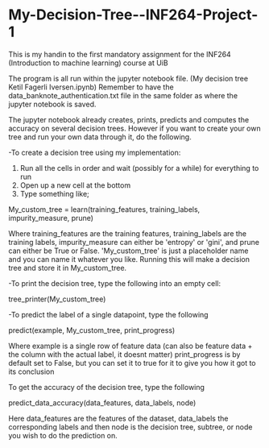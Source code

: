 # My-Decision-Tree--INF264-Project-1
This is my handin to the first mandatory assignment for the INF264 (Introduction to machine learning) course at UiB 

The program is all run within the jupyter notebook file. (My decision tree Ketil Fagerli Iversen.ipynb)
Remember to have the data_banknote_authentication.txt file in the same folder as where the jupyter notebook is saved.

The jupyter notebook already creates, prints, predicts and computes the accuracy on several decision trees.
However if you want to create your own tree and run your own data through it, do the following.

-To create a decision tree using my implementation:

1. Run all the cells in order and wait (possibly for a while) for everything to run
2. Open up a new cell at the bottom
3. Type something like;

My_custom_tree = learn(training_features, training_labels, impurity_measure, prune)

Where training_features are the training features, training_labels are the training labels, impurity_measure can either be 'entropy' or 'gini',
and prune can either be True or False. 'My_custom_tree' is just a placeholder name and you can name it whatever you like.
Running this will make a decision tree and store it in My_custom_tree. 




-To print the decision tree, type the following into an empty cell:

tree_printer(My_custom_tree)




-To predict the label of a single datapoint, type the following

predict(example, My_custom_tree, print_progress)

Where example is a single row of feature data (can also be feature data + the column with the actual label, it doesnt matter)
print_progress is by default set to False, but you can set it to true for it to give you how it got to its conclusion




To get the accuracy of the decision tree, type the following

predict_data_accuracy(data_features, data_labels, node)

Here data_features are the features of the dataset, data_labels the corresponding labels and then node is the decision tree,
subtree, or node you wish to do the prediction on.


